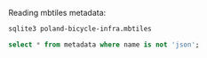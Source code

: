 Reading mbtiles metadata:

```bash
sqlite3 poland-bicycle-infra.mbtiles
```

```SQL
select * from metadata where name is not 'json';
```
